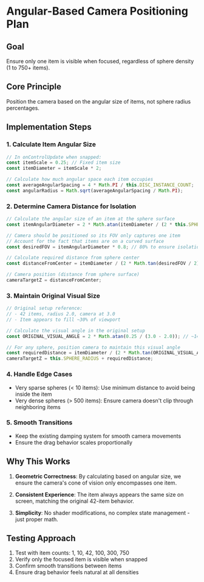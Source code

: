 # Angular-Based Camera Positioning Plan

## Goal
Ensure only one item is visible when focused, regardless of sphere density (1 to 750+ items).

## Core Principle
Position the camera based on the angular size of items, not sphere radius percentages.

## Implementation Steps

### 1. Calculate Item Angular Size
```typescript
// In onControlUpdate when snapped:
const itemScale = 0.25; // Fixed item size
const itemDiameter = itemScale * 2;

// Calculate how much angular space each item occupies
const averageAngularSpacing = 4 * Math.PI / this.DISC_INSTANCE_COUNT;
const angularRadius = Math.sqrt(averageAngularSpacing / Math.PI);
```

### 2. Determine Camera Distance for Isolation
```typescript
// Calculate the angular size of an item at the sphere surface
const itemAngularDiameter = 2 * Math.atan(itemDiameter / (2 * this.SPHERE_RADIUS));

// Camera should be positioned so its FOV only captures one item
// Account for the fact that items are on a curved surface
const desiredFOV = itemAngularDiameter * 0.8; // 80% to ensure isolation

// Calculate required distance from sphere center
const distanceFromCenter = itemDiameter / (2 * Math.tan(desiredFOV / 2));

// Camera position (distance from sphere surface)
cameraTargetZ = distanceFromCenter;
```

### 3. Maintain Original Visual Size
```typescript
// Original setup reference:
// - 42 items, radius 2.0, camera at 3.0
// - Item appears to fill ~30% of viewport

// Calculate the visual angle in the original setup
const ORIGINAL_VISUAL_ANGLE = 2 * Math.atan(0.25 / (3.0 - 2.0)); // ~14 degrees

// For any sphere, position camera to maintain this visual angle
const requiredDistance = itemDiameter / (2 * Math.tan(ORIGINAL_VISUAL_ANGLE / 2));
cameraTargetZ = this.SPHERE_RADIUS + requiredDistance;
```

### 4. Handle Edge Cases
- Very sparse spheres (< 10 items): Use minimum distance to avoid being inside the item
- Very dense spheres (> 500 items): Ensure camera doesn't clip through neighboring items

### 5. Smooth Transitions
- Keep the existing damping system for smooth camera movements
- Ensure the drag behavior scales proportionally

## Why This Works

1. **Geometric Correctness**: By calculating based on angular size, we ensure the camera's cone of vision only encompasses one item.

2. **Consistent Experience**: The item always appears the same size on screen, matching the original 42-item behavior.

3. **Simplicity**: No shader modifications, no complex state management - just proper math.

## Testing Approach

1. Test with item counts: 1, 10, 42, 100, 300, 750
2. Verify only the focused item is visible when snapped
3. Confirm smooth transitions between items
4. Ensure drag behavior feels natural at all densities